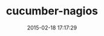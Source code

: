 ---
layout: post
title:  "cucumber-nagios"
repo:   "auxesis/cucumber-nagios"
date:   2015-02-18 17:17:29
gemurl: http://cucumber-nagios.org/
---